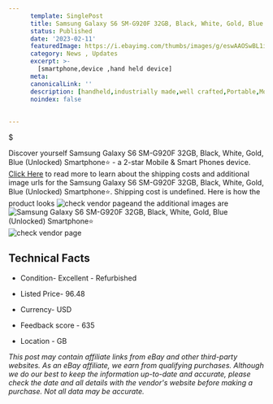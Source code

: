 ```yaml
---
      template: SinglePost
      title: Samsung Galaxy S6 SM-G920F 32GB, Black, White, Gold, Blue (Unlocked) Smartphone⭐
      status: Published
      date: '2023-02-11'
      featuredImage: https://i.ebayimg.com/thumbs/images/g/eswAAOSwBL1i~fc9/s-l225.jpg
      category: News , Updates
      excerpt: >-
        [smartphone,device ,hand held device]
      meta:
      canonicalLink: ''
      description: [handheld,industrially made,well crafted,Portable,Mobile,Compact,Convenient,Lightweight,Maneuverable,Man-portable,Miniature,Carriable,Hand-held,Light,Holdable,Transportable,Mobile device,Pocket-sized,On-the-go,Wireless,Cordless,Compact size,Convenient size, smartphone,device ,hand held device]
      noindex: false
      
        
---
```

$

Discover yourself Samsung Galaxy S6 SM-G920F 32GB, Black, White, Gold, Blue (Unlocked) Smartphone⭐ - a 2-star Mobile & Smart Phones device. [Click Here](https://www.ebay.com/itm/354231210623?hash=item5279d3527f%3Ag%3AeswAAOSwBL1i%7Efc9&mkevt=1&mkcid=1&mkrid=711-53200-19255-0&campid=%253CePNCampaignId%253E&customid=%253CreferenceId%253E&toolid=10049) to read more to learn about the shipping costs and additional image urls for the Samsung Galaxy S6 SM-G920F 32GB, Black, White, Gold, Blue (Unlocked) Smartphone⭐. Shipping cost is undefined. Here is how the product looks ![check vendor page](https://i.ebayimg.com/thumbs/images/g/eswAAOSwBL1i~fc9/s-l225.jpg)and the additional images are![Samsung Galaxy S6 SM-G920F 32GB, Black, White, Gold, Blue (Unlocked) Smartphone⭐](https://i.ebayimg.com/images/g/eswAAOSwBL1i~fc9/s-l960.jpg)![check vendor page](https://origin-galleryplus.ebayimg.com/ws/web/354231210623_2_0_1/225x225.jpg,https://origin-galleryplus.ebayimg.com/ws/web/354231210623_3_0_1/225x225.jpg,https://origin-galleryplus.ebayimg.com/ws/web/354231210623_4_0_1/225x225.jpg,https://origin-galleryplus.ebayimg.com/ws/web/354231210623_5_0_1/225x225.jpg,https://origin-galleryplus.ebayimg.com/ws/web/354231210623_6_0_1/225x225.jpg,https://origin-galleryplus.ebayimg.com/ws/web/354231210623_7_0_1/225x225.jpg,https://origin-galleryplus.ebayimg.com/ws/web/354231210623_8_0_1/225x225.jpg,https://origin-galleryplus.ebayimg.com/ws/web/354231210623_9_0_1/225x225.jpg,https://origin-galleryplus.ebayimg.com/ws/web/354231210623_10_0_1/225x225.jpg,https://origin-galleryplus.ebayimg.com/ws/web/354231210623_11_0_1/225x225.jpg,https://origin-galleryplus.ebayimg.com/ws/web/354231210623_12_0_1/225x225.jpg)



 ## Technical Facts 



     
      

 - Condition- Excellent - Refurbished 


      

 - Listed Price- 96.48 


      

 - Currency- USD 


      

 - Feedback score - 635 


      

 - Location - GB 


      
      

 *_This post may contain affiliate links from eBay and other third-party websites. As an eBay affiliate, we earn from qualifying purchases. Although we do our best to keep the information up-to-date and accurate, please check the date and all details with the vendor's website before making a purchase. Not all data may be accurate._*






